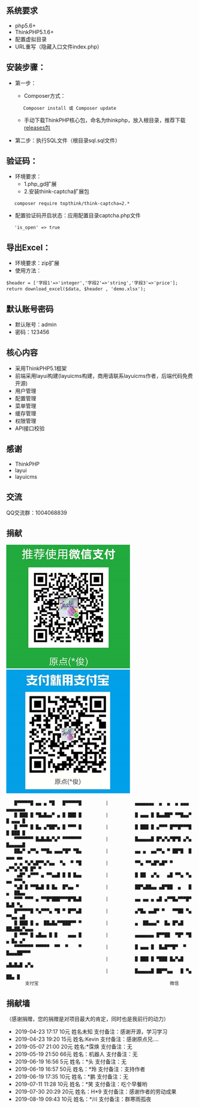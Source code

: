## 系统要求
 + php5.6+
 + ThinkPHP5.1.6+
 + 配置虚拟目录
 + URL重写（隐藏入口文件index.php）

## 安装步骤：

 + 第一步：
    + Composer方式：
     ~~~
        Composer install 或 Composer update
     ~~~
     
    + 手动下载ThinkPHP核心包，命名为thinkphp，放入根目录，推荐下载[releases包](https://github.com/top-think/framework/releases)
 + 第二步：执行SQL文件（根目录sql.sql文件）
 
 ## 验证码：
 + 环境要求：
    + 1.php_gd扩展 
    + 2.安装think-captcha扩展包
 
  ~~~
     composer require topthink/think-captcha=2.*
  ~~~
 
 + 配置验证码开启状态：应用配置目录captcha.php文件
 
 ~~~
    'is_open' => true
 ~~~
## 导出Excel：
 + 环境要求：zip扩展
 + 使用方法：
  ~~~
  $header = ['字段1'=>'integer','字段2'=>'string','字段3'=>'price'];
  return download_excel($data, $header , 'demo.xlsx');
  ~~~
  
 
## 默认账号密码
 + 默认账号：admin
 + 密码：123456

## 核心内容
 + 采用ThinkPHP5.1框架
 + 前端采用layui构建(layuicms构建，商用请联系layuicms作者，后端代码免费开源)
 + 用户管理
 + 配置管理
 + 菜单管理
 + 缓存管理
 + 权限管理
 + API接口校验
 
## 感谢
 + ThinkPHP
 + layui
 + layuicms

## 交流
QQ交流群：1004068839
 
 ## 捐献
 ![](./public/images/wechat.png) 
 ![](./public/images/alipay.png)
 
 ~~~
    █▀▀▀▀▀█ ▄▄ ▄ ▀█   █▀▀▀▀▀█         |          ▄▄▄▄▄▄▄  ▄  ▄  ▄ ▄▄▄  ▄▄▄▄▄▄▄
    █ ███ █ ▀█▄█▄▄▀ ▄ █ ███ █         |          █ ▄▄▄ █ █▄▄██▀ ▀▀█▄▄▀ █ ▄▄▄ █
    █ ▀▀▀ █ █▄ ▄▀██▀▄ █ ▀▀▀ █         |          █ ███ █ ▄▀▀▀ █▀▀█▀▀▀█ █ ███ █  
    ▀▀▀▀▀▀▀ █▄█▄█▄▀▄▀ ▀▀▀▀▀▀▀         |          █▄▄▄▄▄█ █▀▄▀▄▀█▀█ ▄▀▄ █▄▄▄▄▄█   
    ██▄▀ ▄▀▀▄ ▀▀█▄ ▄▄▄▀█▀ ▀█▄         |          ▄▄ ▄  ▄▄▀▀▄ ▀ ██▀█  █ ▄▄▄ ▄▄ 
    ▄ ▄ ▀▄▀▄█▀▀▄▀▄▄  ▀▄  ▀ ▀█         |          ▀▀▄ ▀▀▄█▀▄█▀ ▀  ▄▀▀▄▀▄▀█ █▀ ▀ 
     ▄█▀ ▄▀▀▀ ▄ ▀▀▄▄█ █ █ █▄▄         |          █ ██  ▄▀▄   ▄█ ▀▀▄ ▀▄ ▄▄ ▀▀▀▄ 
    ▀▄█ █ ▀▀█▄█ █ █▄  █▀▄▄ ▀          |          ██▀▄██▄▄ ▄█▀██  ▄   █ ▄  ██▄▄
    ▀▀▀ ▀▀▀ ▄ ▀▀█▀███▀▀▀█▀█▄█         |          ▄▄ ▄▄ ▄ ▄█ ▄▀▀█▄▀▀▀█▀  █▄█ ▀▄    
    █▀▀▀▀▀█ ▀▄▀▀▀▄ ▀█ ▀ █▀▀▄█         |          ▄▀█▄ ▄▄█▀ ▀   ▀▀██ ▀▄ ▀▀▄▄ ▄█ 
    █ ███ █ ▄  ██▄█▄▀▀███▀▀ ▀         |          ▄  ██▄▄▄▀  █▄ █▀▄█ ██▄██▄▀▄▄▄ 
    █ ▀▀▀ █ ▄█▄▄ █ █    ▄▄▄ █         |          ▄▄▄▄▄▄▄ █▀▀██  ▀█▀ ▀█ ▄ █▄ ▄▀ 
    ▀▀▀▀▀▀▀ ▀▀▀▀▀  ▀▀  ▀    ▀         |          █ ▄▄▄ █  █▄█▀▀█▀  ▀ █▄▄▄██▀▀▀  
                                      |          █ ███ █ ▀███ █▄▀▄█ ▄█▄█▄█ ▄▀▄
                                      |          █▄▄▄▄▄█ ██▀▀▄▄   █ ▀▄  ██▄ █  
        支付宝                                                 微信
~~~

 ## 捐献墙
 （感谢捐赠，您的捐赠是对项目最大的肯定，同时也是我前行的动力）
 + 2019-04-23 17:17   10元   姓名未知    支付备注：感谢开源，学习学习 
 + 2019-04-23 19:20   15元   姓名:Kevin  支付备注：感谢原点兄....
 + 2019-05-07 21:00   20元   姓名:*霂焕  支付备注：无
 + 2019-05-19 21:50   66元   姓名：机器人  支付备注：无
 + 2019-06-19 16:56   5元   姓名：*头  支付备注：无
 + 2019-06-19 16:57   50元   姓名：*玲  支付备注：支持作者
 + 2019-06-19 17:35   10元   姓名：*鹏  支付备注：无
 + 2019-07-11 11:28   10元   姓名：*笑  支付备注：吃个早餐哟
 + 2019-07-30 20:29   20元   姓名：H*9  支付备注：感谢作者的劳动成果
 + 2019-08-19 09:43   10元   姓名：*川  支付备注：群寒雨孤夜
